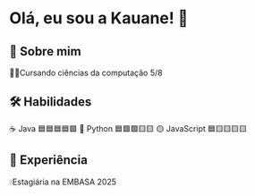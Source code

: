 
# Olá, eu sou a Kauane! 👋


## 🚀 Sobre mim




👩‍💻Cursando ciências da computação 5/8






## 🛠 Habilidades
☕ Java 🟦🟦🟦🟦🟩
🐍 Python 🟦🟩🟩🟨🟨
🟡 JavaScript 🟦🟨🟨🟨🟨

## 💼 Experiência
💧Estagiária na EMBASA 2025


